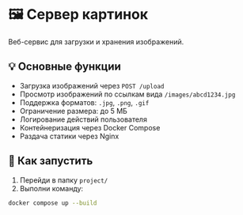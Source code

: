 # 🖼 Сервер картинок

Веб-сервис для загрузки и хранения изображений.

## 💡 Основные функции

- Загрузка изображений через `POST /upload`
- Просмотр изображений по ссылкам вида `/images/abcd1234.jpg`
- Поддержка форматов: `.jpg`, `.png`, `.gif`
- Ограничение размера: до 5 МБ
- Логирование действий пользователя
- Контейнеризация через Docker Compose
- Раздача статики через Nginx

## 🧪 Как запустить

1. Перейди в папку `project/`
2. Выполни команду:

```bash
docker compose up --build